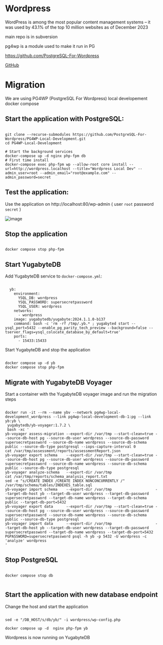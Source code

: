 # Wordpress

WordPress is among the most popular content management systems – it was used by 43.1% of the top 10 million websites as of December 2023

main repo is in subversion

pg4wp is a module used to make it run in PG

https://github.com/PostgreSQL-For-Wordpress

[GitHub](https://github.com/WordPress)

# Migration

We are using PG4WP (PostgreSQL For Wordpress) local developement docker compose

## Start the application with PostgreSQL:

```

git clone --recurse-submodules https://github.com/PostgreSQL-For-Wordpress/PG4WP-Local-Development.git
cd PG4WP-Local-Development

# Start the background services
docker-compose up -d nginx php-fpm db
# First time install
docker-compose exec php-fpm wp --allow-root core install --url=http://wordpress.localhost --title="Wordpress Local Dev" --admin_user=root --admin_email="root@example.com" --admin_password=secret

```
## Test the application:

Use the application on http://localhost:80/wp-admin ( user `root` password `secret` )

![image](https://github.com/user-attachments/assets/a3a0e0e0-20fc-4916-b20a-4ed0ae53fe5b)

## Stop the application
```

docker compose stop php-fpm

```

## Start YugabyteDB

Add YugabyteDB service to `docker-compose.yml`:
```

  yb:
    environment:
      YSQL_DB: wordpress
      YSQL_PASSWORD: supersecretpassword
      YSQL_USER: wordpress
    networks:
      - wordpress
    image: yugabytedb/yugabyte:2024.1.1.0-b137
    command: bash -c 'rm -rf /tmp/.yb.* ; yugabyted start --ysql_port=5432 --enable_pg_parity_tech_preview --background=false --tserver_flags=ysql_colocate_database_by_default=true'
    ports:
      - 15433:15433

```

Start YugabyteDB and stop the application
```

docker compose up -d yb 
docker compose stop php-fpm

```

## Migrate with YugabyteDB Voyager
Start a container with the YugabyteDB voyager image and run the migration steps

```

docker run -it --rm --name ybv --network pg4wp-local-development_wordpress --link pg4wp-local-development-db-1:pg --link yb:yb \
 yugabytedb/yb-voyager:1.7.2 \
 bash -xc '
yb-voyager assess-migration --export-dir /var/tmp --start-clean=true --source-db-host pg --source-db-user wordpress --source-db-password supersecretpassword --source-db-name wordpress --source-db-schema public --source-db-type postgresql --iops-capture-interval 0
cat /var/tmp/assessment/reports/assessmentReport.json
yb-voyager export schema    --export-dir /var/tmp --start-clean=true --source-db-host pg --source-db-user wordpress --source-db-password supersecretpassword --source-db-name wordpress --source-db-schema public --source-db-type postgresql
yb-voyager analyze-schema   --export-dir /var/tmp
cat /var/tmp/reports/schema_analysis_report.txt
sed -e "s/CREATE INDEX /CREATE INDEX NONCONCURRENTLY /" /var/tmp/schema/tables/INDEXES_table.sql
yb-voyager import schema    --export-dir /var/tmp                    --target-db-host yb --target-db-user wordpress --target-db-password supersecretpassword --target-db-name wordpress --target-db-schema public --target-db-port=5432
yb-voyager export data      --export-dir /var/tmp --start-clean=true --source-db-host pg --source-db-user wordpress --source-db-password supersecretpassword --source-db-name wordpress --source-db-schema public --source-db-type postgresql
yb-voyager import data      --export-dir /var/tmp                    --target-db-host yb --target-db-user wordpress --target-db-password supersecretpassword --target-db-name wordpress --target-db-port=5432
PGPASSWORD=supersecretpassword psql -h yb -p 5432 -U wordpress -c 'analyze' wordpress
'

```

## Stop PostgreSQL

```

docker compose stop db


```

## Start the application with new database endpoint

Change the host and start the application

```

sed -e "/DB_HOST/s/db/yb/" -i wordpress/wp-config.php

docker compose up -d  nginx php-fpm yb

```

Wordpress is now running on YugabyteDB

